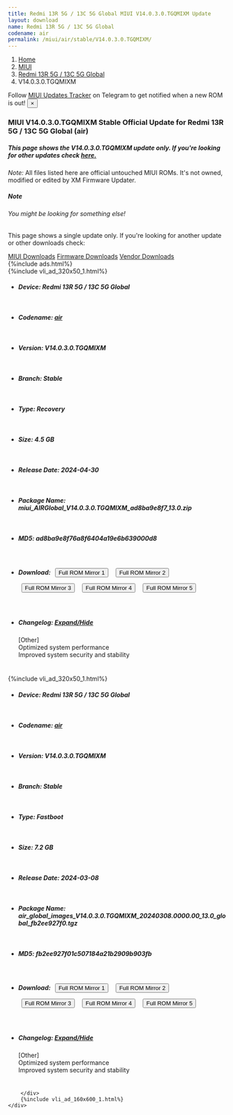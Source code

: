 ```yaml
---
title: Redmi 13R 5G / 13C 5G Global MIUI V14.0.3.0.TGQMIXM Update
layout: download
name: Redmi 13R 5G / 13C 5G Global
codename: air
permalink: /miui/air/stable/V14.0.3.0.TGQMIXM/
---
```

<nav aria-label="breadcrumb">
    <ol class="breadcrumb">
        <li class="breadcrumb-item"><a href="/">Home</a></li>
        <li class="breadcrumb-item"><a href="/miui/">MIUI</a></li>
        <li class="breadcrumb-item"><a href="/miui/air/">Redmi 13R 5G / 13C 5G Global</a></li>
        <li class="breadcrumb-item active" aria-current="page">V14.0.3.0.TGQMIXM</li>
    </ol>
</nav>
<div class="alert alert-primary alert-dismissible fade show" role="alert">
    Follow <a href="https://t.me/MIUIUpdatesTracker" class="alert-link">MIUI Updates Tracker</a> on Telegram to get
    notified when a new ROM is out!
    <button type="button" class="close" data-dismiss="alert" aria-label="Close">
        <span aria-hidden="true">&times;</span>
    </button>
</div>
<div class="col-12 mx-auto">
    <h3 class="title bg-light p-2 rounded">MIUI V14.0.3.0.TGQMIXM Stable Official Update for Redmi 13R 5G / 13C 5G Global (air)</h3>
    <h5>This page shows the V14.0.3.0.TGQMIXM update only. If you're looking for other updates check
        <a href="/miui/air/">here.</a></h5>
    <p><i>Note: </i>All files listed here are official untouched MIUI ROMs.
        It's not owned, modified or edited by XM Firmware Updater.</p>
    <div class="card">
        <div class="card-body">
            <h5 class="card-title">Note</h5>
            <h6 class="card-subtitle mb-2 text-muted">You might be looking for something else!</h6>
            <p class="card-text">This page shows a single update only.
                If you're looking for another update or other downloads check:</p>
            <a href="/miui/" class="card-link">MIUI Downloads</a>
            <a href="/firmware/" class="card-link">Firmware Downloads</a>
            <a href="/vendor/" class="card-link">Vendor Downloads</a>
        </div>
    </div>
    {%include ads.html%}
    <div class="row justify-content-center">
        <div class="col-10" id="downloads">
                    <div class="card card-body">
            {%include vli_ad_320x50_1.html%}
            <ul class="list-unstyled">
                <li style="padding-bottom: 10px;">
                    <h5><b>Device: </b>Redmi 13R 5G / 13C 5G Global</h5>
                </li>
                <li style="padding-bottom: 10px;">
                    <h5><b>Codename: </b> <a href="/miui/air/" target="_blank">air</a> </h5>
                </li>
                <li style="padding-bottom: 10px;">
                    <h5><b>Version: </b>V14.0.3.0.TGQMIXM</h5>
                </li>
                <li style="padding-bottom: 10px;">
                    <h5><b>Branch: </b>Stable</h5>
                </li>
                <li style="padding-bottom: 10px;">
                    <h5><b>Type: </b>Recovery</h5>
                </li>
                <li style="padding-bottom: 10px;">
                    <h5><b>Size: </b>4.5 GB</h5>
                </li>
                <li style="padding-bottom: 10px;">
                    <h5><b>Release Date: </b>2024-04-30</h5>
                </li>
                <li style="padding-bottom: 10px;">
                    <h5><b>Package Name: </b><span id="filename" class="text-dark">miui_AIRGlobal_V14.0.3.0.TGQMIXM_ad8ba9e8f7_13.0.zip</span></h5>
                </li>
                <li style="padding-bottom: 10px;">
                    <h5><b>MD5: </b><span id="md5" class="text-muted">ad8ba9e8f76a8f6404a19e6b639000d8</span></h5>
                </li>
                <li style="padding-bottom: 10px;">
                    <h5><b>Download: </b> <button type="button" id="download" class="btn btn-primary" style="margin: 7px;" onclick="window.open('https://cdnorg.d.miui.com/V14.0.3.0.TGQMIXM/miui_AIRGlobal_V14.0.3.0.TGQMIXM_ad8ba9e8f7_13.0.zip', '_blank');"><i class="fa fa-download"></i> Full ROM Mirror 1</button> <button type="button" id="download" class="btn btn-primary" style="margin: 7px;" onclick="window.open('https://bkt-sgp-miui-ota-update-alisgp.oss-ap-southeast-1.aliyuncs.com/V14.0.3.0.TGQMIXM/miui_AIRGlobal_V14.0.3.0.TGQMIXM_ad8ba9e8f7_13.0.zip', '_blank');"><i class="fa fa-download"></i> Full ROM Mirror 2</button> <button type="button" id="download" class="btn btn-primary" style="margin: 7px;" onclick="window.open('https://bn.d.miui.com/V14.0.3.0.TGQMIXM/miui_AIRGlobal_V14.0.3.0.TGQMIXM_ad8ba9e8f7_13.0.zip', '_blank');"><i class="fa fa-download"></i> Full ROM Mirror 3</button> <button type="button" id="download" class="btn btn-primary" style="margin: 7px;" onclick="window.open('https://bigota.d.miui.com/V14.0.3.0.TGQMIXM/miui_AIRGlobal_V14.0.3.0.TGQMIXM_ad8ba9e8f7_13.0.zip', '_blank');"><i class="fa fa-download"></i> Full ROM Mirror 4</button> <button type="button" id="download" class="btn btn-primary" style="margin: 7px;" onclick="window.open('https://hugeota.d.miui.com/V14.0.3.0.TGQMIXM/miui_AIRGlobal_V14.0.3.0.TGQMIXM_ad8ba9e8f7_13.0.zip', '_blank');"><i class="fa fa-download"></i> Full ROM Mirror 5</button></h5>
                </li>
                <li style="padding-bottom: 10px;">
                    <h5><b>Changelog: </b><a href="#air_1_changelog" data-toggle="collapse" role="button"
                            aria-expanded="false" aria-controls="air_1_changelog"> <i class="fa fa-arrow-down"
                                aria-hidden="true"></i> Expand/Hide</a></h5>
                    <div class="collapse" id="air_1_changelog">
                        <p id="changelog_text">[Other]<br>Optimized system performance<br>Improved system security and stability</p>
                    </div>
                </li>
            </ul>
        </div>
        <div class="card card-body">
            {%include vli_ad_320x50_1.html%}
            <ul class="list-unstyled">
                <li style="padding-bottom: 10px;">
                    <h5><b>Device: </b>Redmi 13R 5G / 13C 5G Global</h5>
                </li>
                <li style="padding-bottom: 10px;">
                    <h5><b>Codename: </b> <a href="/miui/air/" target="_blank">air</a> </h5>
                </li>
                <li style="padding-bottom: 10px;">
                    <h5><b>Version: </b>V14.0.3.0.TGQMIXM</h5>
                </li>
                <li style="padding-bottom: 10px;">
                    <h5><b>Branch: </b>Stable</h5>
                </li>
                <li style="padding-bottom: 10px;">
                    <h5><b>Type: </b>Fastboot</h5>
                </li>
                <li style="padding-bottom: 10px;">
                    <h5><b>Size: </b>7.2 GB</h5>
                </li>
                <li style="padding-bottom: 10px;">
                    <h5><b>Release Date: </b>2024-03-08</h5>
                </li>
                <li style="padding-bottom: 10px;">
                    <h5><b>Package Name: </b><span id="filename" class="text-dark">air_global_images_V14.0.3.0.TGQMIXM_20240308.0000.00_13.0_global_fb2ee927f0.tgz</span></h5>
                </li>
                <li style="padding-bottom: 10px;">
                    <h5><b>MD5: </b><span id="md5" class="text-muted">fb2ee927f01c507184a21b2909b903fb</span></h5>
                </li>
                <li style="padding-bottom: 10px;">
                    <h5><b>Download: </b> <button type="button" id="download" class="btn btn-primary" style="margin: 7px;" onclick="window.open('https://cdnorg.d.miui.com/V14.0.3.0.TGQMIXM/air_global_images_V14.0.3.0.TGQMIXM_20240308.0000.00_13.0_global_fb2ee927f0.tgz', '_blank');"><i class="fa fa-download"></i> Full ROM Mirror 1</button> <button type="button" id="download" class="btn btn-primary" style="margin: 7px;" onclick="window.open('https://bkt-sgp-miui-ota-update-alisgp.oss-ap-southeast-1.aliyuncs.com/V14.0.3.0.TGQMIXM/air_global_images_V14.0.3.0.TGQMIXM_20240308.0000.00_13.0_global_fb2ee927f0.tgz', '_blank');"><i class="fa fa-download"></i> Full ROM Mirror 2</button> <button type="button" id="download" class="btn btn-primary" style="margin: 7px;" onclick="window.open('https://bn.d.miui.com/V14.0.3.0.TGQMIXM/air_global_images_V14.0.3.0.TGQMIXM_20240308.0000.00_13.0_global_fb2ee927f0.tgz', '_blank');"><i class="fa fa-download"></i> Full ROM Mirror 3</button> <button type="button" id="download" class="btn btn-primary" style="margin: 7px;" onclick="window.open('https://bigota.d.miui.com/V14.0.3.0.TGQMIXM/air_global_images_V14.0.3.0.TGQMIXM_20240308.0000.00_13.0_global_fb2ee927f0.tgz', '_blank');"><i class="fa fa-download"></i> Full ROM Mirror 4</button> <button type="button" id="download" class="btn btn-primary" style="margin: 7px;" onclick="window.open('https://hugeota.d.miui.com/V14.0.3.0.TGQMIXM/air_global_images_V14.0.3.0.TGQMIXM_20240308.0000.00_13.0_global_fb2ee927f0.tgz', '_blank');"><i class="fa fa-download"></i> Full ROM Mirror 5</button></h5>
                </li>
                <li style="padding-bottom: 10px;">
                    <h5><b>Changelog: </b><a href="#air_2_changelog" data-toggle="collapse" role="button"
                            aria-expanded="false" aria-controls="air_2_changelog"> <i class="fa fa-arrow-down"
                                aria-hidden="true"></i> Expand/Hide</a></h5>
                    <div class="collapse" id="air_2_changelog">
                        <p id="changelog_text">[Other]<br>Optimized system performance<br>Improved system security and stability</p>
                    </div>
                </li>
            </ul>
        </div>

        </div>
        {%include vli_ad_160x600_1.html%}
    </div>
</div>
